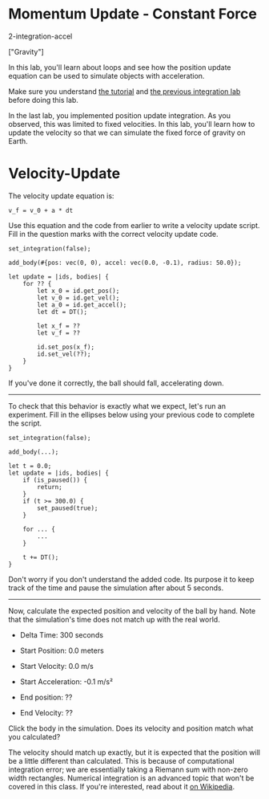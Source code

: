 # Momentum Update - Constant Force

2-integration-accel

["Gravity"]

In this lab, you'll learn about loops and see how the position update
equation can be used to simulate objects with acceleration.

Make sure you understand [the tutorial](https://simple-physics.org/tutorial/gravity.html)
and [the previous integration lab](https://simple-physics.org/lab/integration-pos.html) before doing this lab.

In the last lab, you implemented position update integration. As you observed, this
was limited to fixed velocities. In this lab, you'll learn how to update the velocity
so that we can simulate the fixed force of gravity on Earth.

# Velocity-Update

The velocity update equation is:
```
v_f = v_0 + a * dt
```

Use this equation and the code from earlier to write
a velocity update script. Fill in the question marks
with the correct velocity update code.

```
set_integration(false);

add_body(#{pos: vec(0, 0), accel: vec(0.0, -0.1), radius: 50.0});

let update = |ids, bodies| {
    for ?? {
        let x_0 = id.get_pos();
        let v_0 = id.get_vel();
        let a_0 = id.get_accel();
        let dt = DT();

        let x_f = ??
        let v_f = ??

        id.set_pos(x_f);
        id.set_vel(??);
    }
}
```

If you've done it correctly, the ball should fall, accelerating down.

___

To check that this behavior is exactly what we expect, let's run an experiment.
Fill in the ellipses below using your previous code to complete the script.

```
set_integration(false);

add_body(...);

let t = 0.0;
let update = |ids, bodies| {
    if (is_paused()) {
        return;
    }
    if (t >= 300.0) {
        set_paused(true);
    }

    for ... {
        ...
    }

    t += DT();
}
```

Don't worry if you don't understand the added code. Its purpose it to keep track of the
time and pause the simulation after about 5 seconds.

___

Now, calculate the expected position and velocity of the ball by hand. Note that
the simulation's time does not match up with the real world.

- Delta Time: 300 seconds
- Start Position: 0.0 meters
- Start Velocity: 0.0 m/s
- Start Acceleration: -0.1 m/s²

- End position: ??
- End Velocity: ??

Click the body in the simulation. Does its velocity and position match what you calculated?

The velocity should match up exactly, but it is expected that the position will be a little
different than calculated. This is because of computational integration error; we are essentially
taking a Riemann sum with non-zero width rectangles. Numerical integration is an advanced
topic that won't be covered in this class. If you're interested, read about it 
[on Wikipedia](https://en.wikipedia.org/wiki/Numerical_integration).
